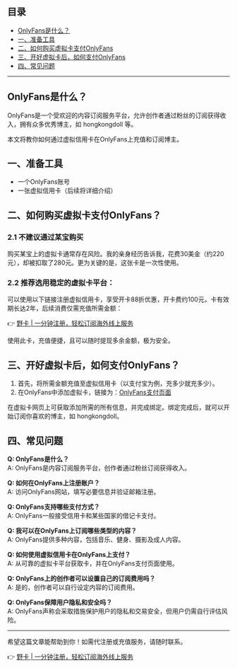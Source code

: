 ## 目录
- [OnlyFans是什么？](#onlyfans是什么)
- [一、准备工具](#一准备工具)
- [二、如何购买虚拟卡支付OnlyFans](#二如何购买虚拟卡支付onlyfans)
- [三、开好虚拟卡后，如何支付OnlyFans](#三开好虚拟卡后如何支付onlyfans)
- [四、常见问题](#四常见问题)

---

## OnlyFans是什么？

OnlyFans是一个受欢迎的内容订阅服务平台，允许创作者通过粉丝的订阅获得收入，拥有众多优秀博主，如 hongkongdoll 等。

本文将教你如何通过虚拟信用卡在OnlyFans上充值和订阅博主。

## 一、准备工具

- 一个OnlyFans账号
- 一张虚拟信用卡（后续将详细介绍）

## 二、如何购买虚拟卡支付OnlyFans？

### 2.1 不建议通过某宝购买

购买某宝上的虚拟卡通常存在风险。我的亲身经历告诉我，花费30美金（约220元），却被扣取了280元。更为关键的是，这张卡是一次性使用。

### 2.2 推荐选用稳定的虚拟卡平台：

可以使用以下链接注册虚拟信用卡，享受开卡88折优惠，开卡费约100元，卡有效期长达2年，后续消费仅需充值所需金额：

👉 [野卡 | 一分钟注册，轻松订阅海外线上服务](https://bit.ly/bewildcard)

使用此卡，充值便捷，且可以随时提现多余金额，极为安全。

## 三、开好虚拟卡后，如何支付OnlyFans？

1. 首先，将所需金额充值至虚拟信用卡（以支付宝为例，充多少就充多少）。
2. 在OnlyFans中添加虚拟卡，链接为：[OnlyFans支付页面](https://onlyfans.com/my/payments/add_card)

在虚拟卡网页上可获取添加所需的所有信息，并完成绑定。绑定完成后，就可以开始订阅你喜欢的博主，如 hongkongdoll。

## 四、常见问题

**Q: OnlyFans是什么？**  
A: OnlyFans是内容订阅服务平台，创作者通过粉丝订阅获得收入。

**Q: 如何在OnlyFans上注册账户？**  
A: 访问OnlyFans网站，填写必要信息并验证邮箱注册。

**Q: OnlyFans支持哪些支付方式？**  
A: OnlyFans一般接受信用卡和某些国家的借记卡支付。

**Q: 我可以在OnlyFans上订阅哪些类型的内容？**  
A: OnlyFans提供多种内容，包括音乐、健身、摄影及成人内容。

**Q: 如何使用虚拟信用卡在OnlyFans上支付？**  
A: 从可靠的虚拟卡平台获取卡，并在OnlyFans支付页面使用。

**Q: OnlyFans上的创作者可以设置自己的订阅费用吗？**  
A: 是的，创作者可以自行设定内容的订阅费用。

**Q: OnlyFans保障用户隐私和安全吗？**  
A: OnlyFans声称会采取措施保护用户的隐私和交易安全，但用户仍需自行评估风险。

---

希望这篇文章能帮助到你！如需代注册或充值服务，请随时联系。

👉 [野卡 | 一分钟注册，轻松订阅海外线上服务](https://bit.ly/bewildcard)